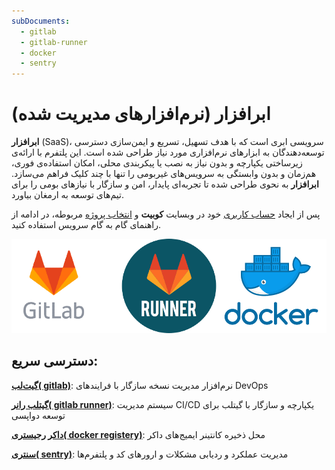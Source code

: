 ```yaml
---
subDocuments:
  - gitlab
  - gitlab-runner
  - docker
  - sentry
---
```


# ابرافزار (نرم‌افزارهای مدیریت شده)

**ابرافزار** (SaaS)، سرویسی ابری است که با هدف تسهیل، تسریع و ایمن‌سازی دسترسی توسعه‌دهندگان به ابزارهای نرم‌افزاری مورد نیاز طراحی شده است. این پلتفرم با ارائه‌ی زیرساختی یکپارچه و بدون نیاز به نصب یا پیکربندی محلی، امکان استفاده‌ی فوری، هم‌زمان و بدون وابستگی به سرویس‌های غیربومی را تنها با چند کلیک فراهم می‌سازد. **ابرافزار** به نحوی طراحی شده تا تجربه‌ای پایدار، امن و سازگار با نیازهای بومی را برای تیم‌های توسعه به ارمغان بیاورد.

پس از ایجاد [حساب کاربری](../account) خود در وبسایت **کوبیت** و [انتخاب پروژه](../organization) مربوطه، در ادامه از راهنمای گام به گام سرویس استفاده کنید.

![Service Intro: saas intro](img/saas-intro.png)

## دسترسی سریع:

**[گیت‌لب( gitlab)](gitlab)**: نرم‌افزار مدیریت نسخه سازگار با فرایندهای DevOps

**[گیتلب رانر( gitlab runner)](gitlab-runner)**: سیستم مدیریت CI/CD یکپارچه و سازگار با گیتلب برای توسعه دواپسی

**[داکر رجیستری( docker registery)](docker)**: محل ذخیره کانتینر ایمیج‌های داکر

**[سنتری( sentry)](sentry)**: مدیریت عملکرد و ردیابی مشکلات و ارورهای کد و پلتفرم‌ها
